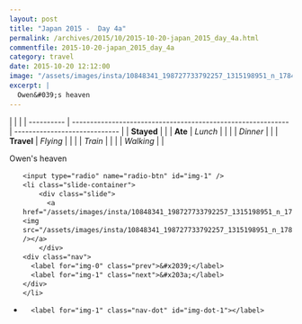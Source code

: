 ```yaml
---
layout: post
title: "Japan 2015 -  Day 4a"
permalink: /archives/2015/10/2015-10-20-japan_2015_day_4a.html
commentfile: 2015-10-20-japan_2015_day_4a
category: travel
date: 2015-10-20 12:12:00
image: "/assets/images/insta/10848341_198727733792257_1315198951_n_17844867838047535.jpg"
excerpt: |
  Owen&#039;s heaven
---
```


|            |                                                              |
| ---------- | ------------------------------------------------------------ | ----------------------------- |
| **Stayed** |  |
| **Ate**    | _Lunch_                                                      |          |
|            | _Dinner_                                                     |          |
| **Travel** | _Flying_                                                     |          |
|            | _Train_                                                      |          |
|            | _Walking_                                                    |          |


Owen&#039;s heaven


<ul class="slides">

    <input type="radio" name="radio-btn" id="img-1" />
    <li class="slide-container">
        <div class="slide">
          <a href="/assets/images/insta/10848341_198727733792257_1315198951_n_17844867838047535.jpg"><img src="/assets/images/insta/10848341_198727733792257_1315198951_n_17844867838047535.jpg" /></a>
        </div>
    <div class="nav">
      <label for="img-0" class="prev">&#x2039;</label>
      <label for="img-1" class="next">&#x203a;</label>
    </div>
    </li>
			
<li class="nav-dots">

      <label for="img-1" class="nav-dot" id="img-dot-1"></label>

</li>
</ul>        
             

		